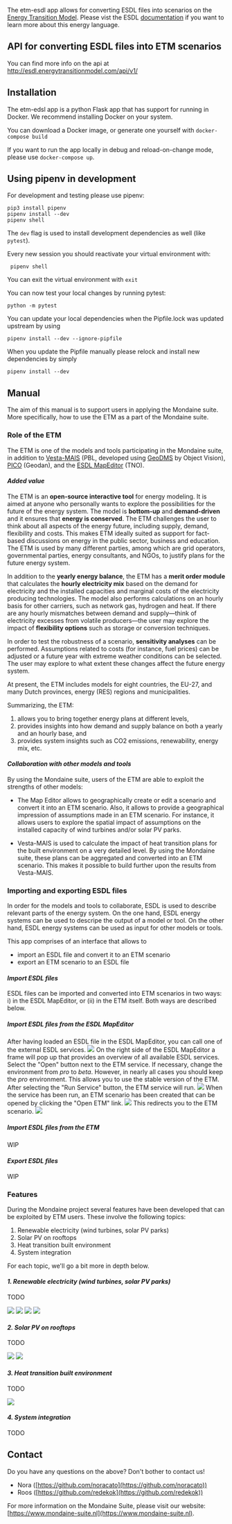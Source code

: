 The etm-esdl app allows for converting ESDL files into scenarios on the [Energy Transition Model](https://pro.energytransitionmodel.com/). Please vist the ESDL [documentation](https://energytransition.gitbook.io/esdl/) if you want to learn more about this energy language.

## API for converting ESDL files into ETM scenarios
You can find more info on the api at http://esdl.energytransitionmodel.com/api/v1/

## Installation
The etm-edsl app is a python Flask app that has support for running in Docker. We recommend
installing Docker on your system.

You can download a Docker image, or generate one yourself with `docker-compose build`

If you want to run the app locally in debug and reload-on-change mode, please use `docker-compose up`.
## Using pipenv in development
For development and testing please use pipenv:
```
pip3 install pipenv
pipenv install --dev
pipenv shell
```
The `dev` flag is used to install development dependencies as well (like `pytest`).

Every new session you should reactivate your virtual environment with:
```
 pipenv shell
```
You can exit the virtual environment with `exit`

You can now test your local changes by running pytest:
```
python -m pytest
```

You can update your local dependencies when the Pipfile.lock was updated upstream by using
```
pipenv install --dev --ignore-pipfile
```

When you update the Pipfile manually please relock and install new dependencies by simply
```
pipenv install --dev
```

## Manual

The aim of this manual is to support users in applying the Mondaine suite. More specifically, how to use the ETM as a part of the Mondaine suite.

### Role of the ETM

The ETM is one of the models and tools participating in the Mondaine suite, in addition to [Vesta-MAIS](https://www.pbl.nl/modellen/vesta) (PBL, developed using [GeoDMS](http://www.objectvision.nl/geodms) by Object Vision), [PICO](https://pico.geodan.nl/pico/index.html) (Geodan), and the [ESDL MapEditor](https://mapeditor.hesi.energy/) (TNO).

#### *Added value*

The ETM is an **open-source interactive tool** for energy modeling. It is aimed at anyone who personally wants to explore the possibilities for the future of the energy system. The model is **bottom-up** and **demand-driven** and it ensures that **energy is conserved**. The ETM challenges the user to think about all aspects of the energy future, including supply, demand, flexibility and costs. This makes ETM ideally suited as support for fact-based discussions on energy in the public sector, business and education. The ETM is used by many different parties, among which are grid operators, governmental parties, energy consultants, and NGOs, to justify plans for the future energy system.

In addition to the **yearly energy balance**, the ETM has a **merit order module** that calculates the **hourly electricity mix** based on the demand for electricity and the installed capacities and marginal costs of the electricity producing technologies. The model also performs calculations on an hourly basis for other carriers, such as network gas, hydrogen and heat. If there are any hourly mismatches between demand and supply—think of electricity excesses from volatile producers—the user may explore the impact of **flexibility options** such as storage or conversion techniques.

In order to test the robustness of a scenario, **sensitivity analyses** can be performed. Assumptions related to costs (for instance, fuel prices) can be adjusted or a future year with extreme weather conditions can be selected. The user may explore to what extent these changes affect the future energy system.

At present, the ETM includes models for eight countries, the EU-27, and many Dutch provinces, energy (RES) regions and municipalities.

Summarizing, the ETM:

1. allows you to bring together energy plans at different levels,
2. provides insights into how demand and supply balance on both a yearly and an hourly base, and
3. provides system insights such as CO2 emissions, renewability, energy mix, etc.

#### *Collaboration with other models and tools*

By using the Mondaine suite, users of the ETM are able to exploit the strengths of other models:

* The Map Editor allows to geographically create or edit a scenario and convert it into an ETM scenario. Also, it allows to provide a geographical impression of assumptions made in an ETM scenario. For instance, it allows users to explore the spatial impact of assumptions on the installed capacity of wind turbines and/or solar PV parks.

* Vesta-MAIS is used to calculate the impact of heat transition plans for the built environment on a very detailed level. By using the Mondaine suite, these plans can be aggregated and converted into an ETM scenario. This makes it possible to build further upon the results from Vesta-MAIS.


### Importing and exporting ESDL files

In order for the models and tools to collaborate, ESDL is used to describe relevant parts of the energy system. On the one hand, ESDL energy systems can be used to descripe the output of a model or tool. On the other hand, ESDL energy systems can be used as input for other models or tools.

This app comprises of an interface that allows to

* import an ESDL file and convert it to an ETM scenario
* export an ETM scenario to an ESDL file

#### *Import ESDL files*

ESDL files can be imported and converted into ETM scenarios in two ways: i) in the ESDL MapEditor, or (ii) in the ETM itself. Both ways are described below.

##### Import ESDL files from the ESDL MapEditor

After having loaded an ESDL file in the ESDL MapEditor, you can call one of the external ESDL services.
![](images/import_esdl_from_map_editor_1.png)
On the right side of the ESDL MapEditor a frame will pop up that provides an overview of all available ESDL services. Select the "Open" button next to the ETM service. If necessary, change the environment from *pro* to *beta*. However, in nearly all cases you should keep the *pro* environment. This allows you to use the stable version of the ETM. After selecting the "Run Service" button, the ETM service will run.
![](images/import_esdl_from_map_editor_2.png)
When the service has been run, an ETM scenario has been created that can be opened by clicking the "Open ETM" link.
![](images/import_esdl_from_map_editor_3.png)
This redirects you to the ETM scenario.
![](images/import_esdl_from_map_editor_4.png)

##### Import ESDL files from the ETM

WIP

#### *Export ESDL files*

WIP


### Features

During the Mondaine project several features have been developed that can be exploited by ETM users. These involve the following topics:

1. Renewable electricity (wind turbines, solar PV parks)
2. Solar PV on rooftops
3. Heat transition built environment
4. System integration

For each topic, we'll go a bit more in depth below.

#### *1. Renewable electricity (wind turbines, solar PV parks)*

TODO

![](images/wind_1.png)
![](images/wind_2.png)
![](images/pv_park_1.png)
![](images/pv_park_2.png)


#### *2. Solar PV on rooftops*

TODO

![](images/rooftop_pv_1.png)
![](images/rooftop_pv_2.png)

#### *3. Heat transition built environment*

TODO

![](images/heat_transition_1.png)

#### *4. System integration*

TODO

## Contact

Do you have any questions on the above? Don't bother to contact us!

* Nora ([https://github.com/noracato](https://github.com/noracato))
* Roos ([https://github.com/redekok](https://github.com/redekok))

For more information on the Mondaine Suite, please visit our website: [https://www.mondaine-suite.nl](https://www.mondaine-suite.nl). 
